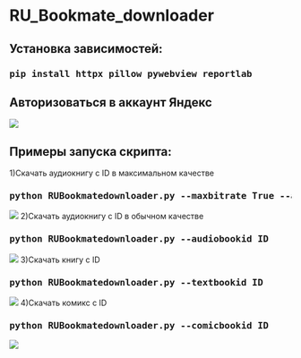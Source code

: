 # RU_Bookmate_downloader
<h2 align="left">Установка зависимостей:</h2>
<h3 align="left"><pre>pip install httpx pillow pywebview reportlab</pre></h3>
<h2 align="left">Авторизоваться в аккаунт Яндекс</h2>
<img src=https://github.com/kettle017/RU_Bookmate_downloader/assets/37309120/bb3453eb-5d44-4410-b2e1-05193c88333e/>

<h2 align="left">Примеры запуска скрипта:</h2>
1)Скачать аудиокнигу с ID в максимальном качестве
<h3 align="left"><pre>python RUBookmatedownloader.py --maxbitrate True --audiobookid ID</pre></h3>
<img src=https://github.com/kettle017/RU_Bookmate_downloader/assets/37309120/de670e55-4e60-4f5d-a7ee-2fc211d086d8/>
2)Скачать аудиокнигу с ID в обычном качестве
<h3 align="left"><pre>python RUBookmatedownloader.py --audiobookid ID</pre></h3>
<img src=https://github.com/kettle017/RU_Bookmate_downloader/assets/37309120/7631e8cc-e625-40c0-b7ef-a08ccf10449a/>
3)Скачать книгу с ID
<h3 align="left"><pre>python RUBookmatedownloader.py --textbookid ID</pre></h3>
<img src=https://github.com/kettle017/RU_Bookmate_downloader/assets/37309120/5c1f2c52-7afb-4eb2-a61b-e214532d8b92/> 
4)Скачать комикс с ID
<h3 align="left"><pre>python RUBookmatedownloader.py --comicbookid ID</pre></h3>
<img src=https://github.com/kettle017/RU_Bookmate_downloader/assets/37309120/9f50377e-55da-4d3a-830e-32e68b3ea847/>
